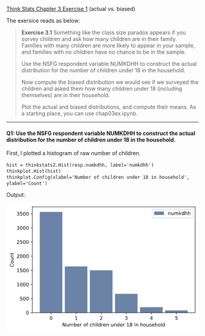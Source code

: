 [Think Stats Chapter 3 Exercise 1](http://greenteapress.com/thinkstats2/html/thinkstats2004.html#toc31) (actual vs. biased)

The exersice reads as below:

>**Exercise 3.1** Something like the class size paradox appears if you survey children and ask how many children are in their family. Families with many children are more likely to appear in your sample, and families with no children have no chance to be in the sample.
>
>Use the NSFG respondent variable NUMKDHH to construct the actual distribution for the number of children under 18 in the household.
>
>Now compute the biased distribution we would see if we surveyed the children and asked them how many children under 18 (including themselves) are in their household.
>
>Plot the actual and biased distributions, and compute their means. As a starting place, you can use chap03ex.ipynb.

---

#### Q1: Use the NSFG respondent variable NUMKDHH to construct the actual distribution for the number of children under 18 in the household.

First, I plotted a histogram of raw number of children.

```{python}
hist = thinkstats2.Hist(resp.numkdhh, label='numkdhh')
thinkplot.Hist(hist)
thinkplot.Config(xlabel='Number of children under 18 in household', ylabel='Count')
```

Output:

![Hist - raw number of children](raw_num_children.png)

